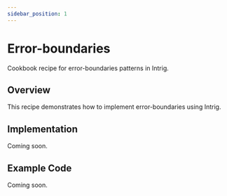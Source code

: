 ```yaml
---
sidebar_position: 1
---
```


# Error-boundaries

Cookbook recipe for error-boundaries patterns in Intrig.

## Overview

This recipe demonstrates how to implement error-boundaries using Intrig.

## Implementation

Coming soon.

## Example Code

Coming soon.
